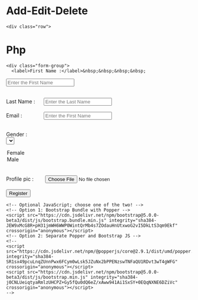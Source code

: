 # Add-Edit-Delete
  

<!doctype html>
<html lang="en">
  <head>
    <!-- Required meta tags -->
    <meta charset="utf-8">
    <meta name="viewport" content="width=device-width, initial-scale=1">
    <!-- Bootstrap CSS -->
    <link href="https://cdn.jsdelivr.net/npm/bootstrap@5.0.0-beta3/dist/css/bootstrap.min.css" rel="stylesheet" integrity="sha384-eOJMYsd53ii+scO/bJGFsiCZc+5NDVN2yr8+0RDqr0Ql0h+rP48ckxlpbzKgwra6" crossorigin="anonymous">
    <title>ram</title>
    <style>
.bg
{
  background-image: url('https://images.designtrends.com/wp-content/uploads/2015/11/06084012/Dark-Brown-Board-Background1.jpg');
}
#login
{
  background-color:light;
    
    
}
      </style>
  </head>
  
<body class="bg">
<div class="container-fluid bg">
    
    <div class="row">
    
<div class="col-lg-6 m-auto mb-5">
<div class="card mt-5">
  <div class="card-title">
  <h1 class="text-center bg-success">Php</h1>   
</div>
<div class="d-flex justify-content-center">
<form action="insert.php" method="POST" id="login" enctype="multipart/form-data">
    
    <div class="form-group">
      <label>First Name :</label>&nbsp;&nbsp;&nbsp;&nbsp;
  <input type="text" name="FirstName" placeholder="Enter the First Name" required>
  <br><br>
        
  <label>Last Name :</label>&nbsp;&nbsp;&nbsp;&nbsp;&nbsp; 
    <input type="text" name="LastName" placeholder="Enter the Last Name" required>
    <br><br>
    <label>Email :</label>&nbsp;&nbsp;&nbsp;&nbsp;&nbsp;&nbsp;&nbsp;&nbsp;&nbsp;&nbsp; &nbsp;&nbsp;&nbsp; 
  <input type="email" name="email" placeholder="Enter the First Name" required>
  <br><br>
       
  <label>Gender :</label>&nbsp;&nbsp;&nbsp;&nbsp;&nbsp;&nbsp;&nbsp;&nbsp;&nbsp;&nbsp;&nbsp;   
        <select name="Gender" required>
  <option value="Female">Female</option>
  <option value="Male">Male</option>
  </select>
    <br><br>
    <label>Profile pic :</label>&nbsp;&nbsp;&nbsp; &nbsp;&nbsp;&nbsp; 
  <input type="file" name="image" placeholder="plz upload picture" required>
  <br><br>
    <div class="row">
        <button type="submit" class="shadow-lg p-1 mb-1 btn btn-danger btn-md block" name="submit" >Register</button>
        </div>
        </div>
</div>
        </form>
      </div>
      </div>
      </div>
</div>
</div>
      
    
    <!-- Optional JavaScript; choose one of the two! -->
    <!-- Option 1: Bootstrap Bundle with Popper -->
    <script src="https://cdn.jsdelivr.net/npm/bootstrap@5.0.0-beta3/dist/js/bootstrap.bundle.min.js" integrity="sha384-JEW9xMcG8R+pH31jmWH6WWP0WintQrMb4s7ZOdauHnUtxwoG2vI5DkLtS3qm9Ekf" crossorigin="anonymous"></script>
    <!-- Option 2: Separate Popper and Bootstrap JS -->
    <!--
    <script src="https://cdn.jsdelivr.net/npm/@popperjs/core@2.9.1/dist/umd/popper.min.js" integrity="sha384-SR1sx49pcuLnqZUnnPwx6FCym0wLsk5JZuNx2bPPENzswTNFaQU1RDvt3wT4gWFG" crossorigin="anonymous"></script>
    <script src="https://cdn.jsdelivr.net/npm/bootstrap@5.0.0-beta3/dist/js/bootstrap.min.js" integrity="sha384-j0CNLUeiqtyaRmlzUHCPZ+Gy5fQu0dQ6eZ/xAww941Ai1SxSY+0EQqNXNE6DZiVc" crossorigin="anonymous"></script>
    -->
  </body>
</html>
